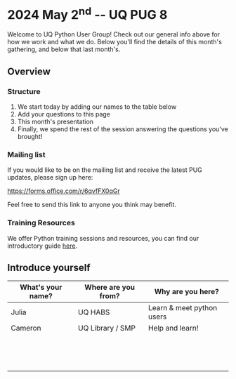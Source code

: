 # 2024 May 2<sup>nd</sup> -- UQ PUG 8

Welcome to UQ Python User Group! Check out our general info above for how we work and what we do. Below you'll find the details of this month's gathering, and below that last month's.


## Overview

### Structure

1. We start today by adding our names to the table below
1. Add your questions to this page
1. This month's presentation
1. Finally, we spend the rest of the session answering the questions you've brought!

### Mailing list

If you would like to be on the mailing list and receive the latest PUG updates, please sign up here:

https://forms.office.com/r/6qvfFX0qGr

Feel free to send this link to anyone you think may benefit.

### Training Resources

We offer Python training sessions and resources, you can find our introductory guide [here](https://github.com/uqlibrary/technology-training/blob/master/Python/python_intro/python_intro.md).


## Introduce yourself
| What's your name? | Where are you from? | Why are you here? |
| --- | --- | --- |
| Julia | UQ HABS | Learn & meet python users |
| Cameron | UQ Library / SMP | Help and learn! |
| | | |
| | | |
| | | |
| | | |
| | | |
| | | |
| | | |
| | | |
| | | |
| | | |
| | | |
| | | |
| | | |
| | | |

